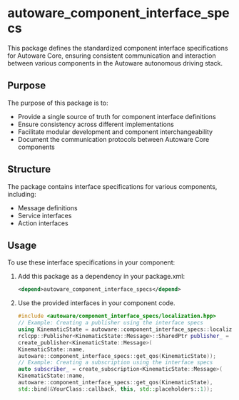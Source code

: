 # autoware_component_interface_specs

This package defines the standardized component interface specifications for Autoware Core, ensuring consistent communication and interaction between various components in the Autoware autonomous driving stack.

## Purpose

The purpose of this package is to:

- Provide a single source of truth for component interface definitions
- Ensure consistency across different implementations
- Facilitate modular development and component interchangeability
- Document the communication protocols between Autoware Core components

## Structure

The package contains interface specifications for various components, including:

- Message definitions
- Service interfaces
- Action interfaces

## Usage

To use these interface specifications in your component:

1. Add this package as a dependency in your package.xml:
   ```xml
   <depend>autoware_component_interface_specs</depend>
   ```
2. Use the provided interfaces in your component code.
   ```cpp
   #include <autoware/component_interface_specs/localization.hpp>
   // Example: Creating a publisher using the interface specs
   using KinematicState = autoware::component_interface_specs::localization::KinematicState;
   rclcpp::Publisher<KinematicState::Message>::SharedPtr publisher_ =
   create_publisher<KinematicState::Message>(
   KinematicState::name,
   autoware::component_interface_specs::get_qos(KinematicState));
   // Example: Creating a subscription using the interface specs
   auto subscriber_ = create_subscription<KinematicState::Message>(
   KinematicState::name,
   autoware::component_interface_specs::get_qos(KinematicState),
   std::bind(&YourClass::callback, this, std::placeholders::1));
   ```

